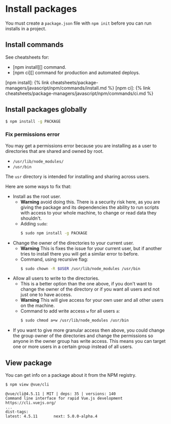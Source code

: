 # Install packages

You must create a `package.json` file with `npm init` before you can run installs in a project.


## Install commands

See cheatsheets for:

- [npm install][] command.
- [npm ci][] command for production and automated deploys.

[npm install]: {% link cheatsheets/package-managers/javascript/npm/commands/install.md %}
[npm ci]: {% link cheatsheets/package-managers/javascript/npm/commands/ci.md %}


## Install packages globally

```sh
$ npm install -g PACKAGE
```

### Fix permissions error

You may get a permissions error because you are installing as a user to directories that are shared and owned by root.

- `/usr/lib/node_modules/`
- `/usr/bin`

The `usr` directory is intended for installing and sharing across users.

Here are some ways to fix that:

- Install as the root user.
    - **Warning** avoid doing this. There is a security risk here, as you are giving the package and its dependencies the ability to run scripts with access to your whole machine, to change or read data they shouldn't.
    - Adding `sudo`:
        ```sh
        $ sudo npm install -g PACKAGE
        ```
- Change the owner of the directories to your current user.
    - **Warning** This is fixes the issue for your current user, but if another tries to install there you will get a similar error to before.
    - Command, using recursive flag:
        ```sh
        $ sudo chown -R $USER /usr/lib/node_modules /usr/bin
        ```
- Allow all users to write to the directories.
    - This is a better option than the one above, if you don't want to change the owner of the directory or if you want all users and not just one to have access.
    - **Warning** This will give access for your own user and all other users on the machine.
    - Command to add write access `w` for all users `a`:
        ```sh
        $ sudo chmod a+w /usr/lib/node_modules /usr/bin
        ```
- If you want to give more granular access then above, you could change the group owner of the directories and change the permissions so anyone in the owner group has write access. This means you can target one or more users in a certain group instead of all users.


## View package

You can get info on a package about it from the NPM registry.

```sh
$ npm view @vue/cli
```

```
@vue/cli@4.5.11 | MIT | deps: 35 | versions: 140
Command line interface for rapid Vue.js development
https://cli.vuejs.org/
...
dist-tags:
latest: 4.5.11       next: 5.0.0-alpha.4
```
